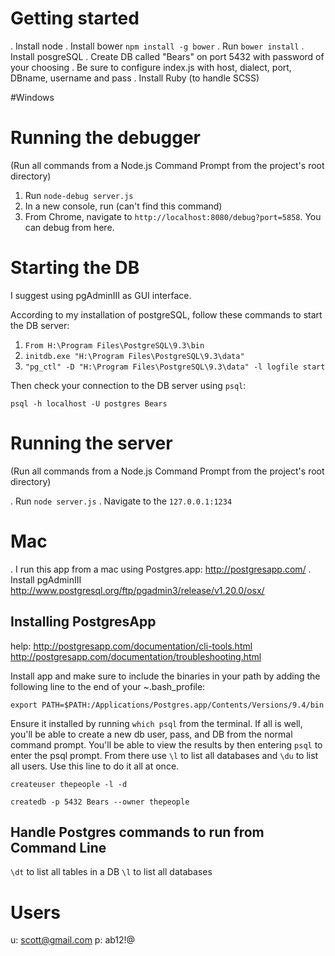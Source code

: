 # Getting started
. Install node
. Install bower `npm install -g bower`
. Run `bower install`
. Install posgreSQL
. Create DB called "Bears" on port 5432 with password of your choosing
. Be sure to configure index.js with host, dialect, port, DBname, username and pass
. Install Ruby (to handle SCSS)

#Windows

# Running the debugger
(Run all commands from a Node.js Command Prompt from the project's root directory)

1. Run `node-debug server.js`
2. In a new console, run (can't find this command)
3. From Chrome, navigate to `http://localhost:8080/debug?port=5858`. You can debug from here.

# Starting the DB

I suggest using pgAdminIII as GUI interface.

According to my installation of postgreSQL, follow these commands to start the DB server:

1. `From H:\Program Files\PostgreSQL\9.3\bin`
2. `initdb.exe "H:\Program Files\PostgreSQL\9.3\data"`
3. `"pg_ctl" -D "H:\Program Files\PostgreSQL\9.3\data" -l logfile start`

Then check your connection to the DB server using `psql`:

`psql -h localhost -U postgres Bears`

# Running the server
(Run all commands from a Node.js Command Prompt from the project's root directory)

. Run `node server.js`
. Navigate to the `127.0.0.1:1234`



# Mac

. I run this app from a mac using Postgres.app: http://postgresapp.com/
. Install pgAdminIII http://www.postgresql.org/ftp/pgadmin3/release/v1.20.0/osx/


## Installing PostgresApp

help:
http://postgresapp.com/documentation/cli-tools.html
http://postgresapp.com/documentation/troubleshooting.html

Install app and make sure to include the binaries in your path by adding the following line to the end of your ~.bash_profile:

`export PATH=$PATH:/Applications/Postgres.app/Contents/Versions/9.4/bin`

Ensure it installed by running `which psql` from the terminal. If all is well, you'll be able to create a new db user, pass, and DB from the normal command prompt. You'll be able to view the results by then entering `psql` to enter the psql prompt. From there use `\l` to list all databases and `\du` to list all users. Use this line to do it all at once.

`createuser thepeople -l -d`

`createdb -p 5432 Bears --owner thepeople`


## Handle Postgres commands to run from Command Line

`\dt` to list all tables in a DB
`\l` to list all databases


# Users
u: scott@gmail.com
p: ab12!@